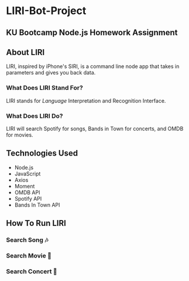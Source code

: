 # LIRI-Bot-Project

## KU Bootcamp Node.js Homework Assignment 

## About LIRI 

LIRI, inspired by iPhone's SIRI, is a command line node app that takes in parameters and gives you back data.

### What Does LIRI Stand For? 
LIRI stands for _Language_ Interpretation and Recognition Interface. 

### What Does LIRI Do?
LIRI will search Spotify for songs, Bands in Town for concerts, and OMDB for movies. 

## Technologies Used
- Node.js
- JavaScript 
- Axios 
- Moment
- OMDB API 
- Spotify API
- Bands In Town API 

## How To Run LIRI 
### Search Song :notes:
### Search Movie :movie_camera:
### Search Concert :dancers:

